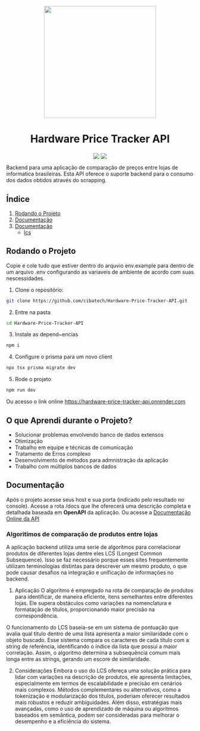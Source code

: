 <p align="center">
  <img align="center" height="300" src="https://github.com/ismael-henrique-dev/Hardware-Price-Tracker-App/raw/main/public/sponsor-icon.png"  />
</p>
<h1 align="center">Hardware Price Tracker API</h1>
<p align="center">
<img align="center" src = "https://img.shields.io/badge/NPM-10.5.2-gray?style=flat&labelColor=green">
<img align="center" src = "https://img.shields.io/badge/TypeScript-5.4.5-gray?style=flat&labelColor=blue" >
</p>

Backend para uma aplicação de comparação de preços entre lojas de informatica brasileiras. Esta API oferece o suporte backend para o consumo dos dados obtidos através do scrapping. 

## Índice

1. [Rodando o Projeto](#rodando-o-projeto)
2. [Documentação](#o-que-aprendi-durante-o-projeto)
3. [Documentação](#documentação)
    - [lcs](#algoritimos-de-comparação-de-produtos-entre-lojas)

## Rodando o Projeto

Copie e cole tudo que estiver dentro do arquvio env.example para dentro de um arquivo .env configurando as variaveis de ambiente de acordo com suas nescessidades. 

1. Clone o repositório:
```bash
git clone https://github.com/cibatech/Hardware-Price-Tracker-API.git
```

2. Entre na pasta
```bash
cd Hardware-Price-Tracker-API
```

3. Instale as depend~encias
```bash
npm i 
```

4. Configure o prisma para um novo client
```bash
npx tsx prisma migrate dev
```

5. Rode o projeto
```bash
npm run dev
```

Ou acesso o link online <a href="https://hardware-price-tracker-api.onrender.com">https://hardware-price-tracker-api.onrender.com</a>

## O que Aprendi durante o Projeto?

- Solucionar problemas envolvendo banco de dados extensos
- Otimização 
- Trabalho em equipe e técnicas de comunicação 
- Tratamento de Erros complexo 
- Desenvolvimento de métodos para admnistração da aplicação 
- Trabalho com múltiplos bancos de dados

## Documentação
Após o projeto acesse seus host e sua porta (indicado pelo resultado no console). Acesse a rota /docs que lhe oferecerá uma descrição completa e detalhada baseada em **OpenAPI** da aplicação. 
Ou acesse a <a href="https://hardware-price-tracker-api.onrender.com/docs">Documentação Online da API</a>

### Algoritimos de comparação de produtos entre lojas

A aplicação backend utiliza uma serie de algoritmos para correlacionar produtos de diferentes lojas dentre eles LCS (Longest Common Subsequence). Isso se faz necessário porque esses sites frequentemente utilizam terminologias distintas para descrever um mesmo produto, o que pode causar desafios na integração e unificação de informações no backend.

1. Aplicação
O algoritmo é empregado na rota de comparação de produtos para identificar, de maneira eficiente, itens semelhantes entre diferentes lojas. Ele supera obstáculos como variações na nomenclatura e formatação de títulos, proporcionando maior precisão na correspondência.

O funcionamento do LCS baseia-se em um sistema de pontuação que avalia qual título dentro de uma lista apresenta a maior similaridade com o objeto buscado. Esse sistema compara os caracteres de cada título com a string de referência, identificando o índice da lista que possui a maior correlação. Assim, o algoritmo determina a subsequência comum mais longa entre as strings, gerando um escore de similaridade.

2. Considerações
Embora o uso do LCS ofereça uma solução prática para lidar com variações na descrição de produtos, ele apresenta limitações, especialmente em termos de escalabilidade e precisão em cenários mais complexos. Métodos complementares ou alternativos, como a tokenização e modularização dos títulos, poderiam oferecer resultados mais robustos e reduzir ambiguidades. Além disso, estratégias mais avançadas, como o uso de aprendizado de máquina ou algoritmos baseados em semântica, podem ser consideradas para melhorar o desempenho e a eficiência do sistema.

